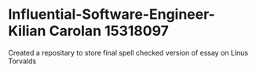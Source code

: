 # Influential-Software-Engineer- Kilian Carolan 15318097
Created a repositary to store final spell checked version of essay on Linus Torvalds
